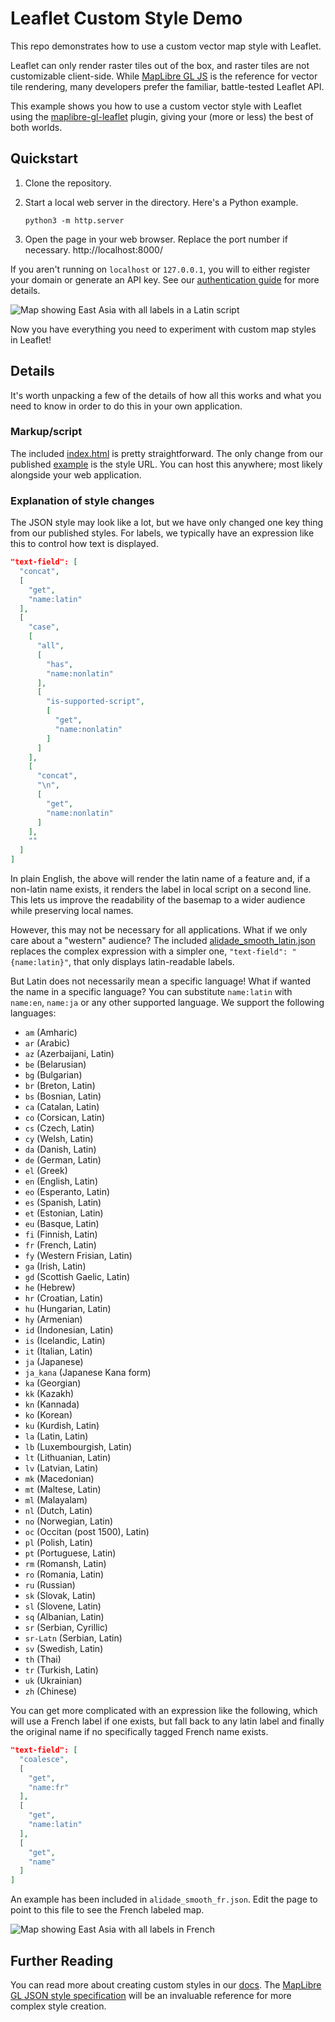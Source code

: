 # Leaflet Custom Style Demo

This repo demonstrates how to use a custom vector map style with Leaflet.

Leaflet can only render raster tiles out of the box, and raster tiles are not
customizable client-side. While [MapLibre GL JS](https://github.com/maplibre/maplibre-gl-js)
is the reference for vector tile rendering, many developers prefer the familiar, battle-tested
Leaflet API.

This example shows you how to use a custom vector style with Leaflet using the
[maplibre-gl-leaflet](https://github.com/maplibre/maplibre-gl-leaflet) plugin,
giving your (more or less) the best of both worlds.

## Quickstart

1. Clone the repository.

2. Start a local web server in the directory. Here's a Python example.

    ```shell
    python3 -m http.server
    ```

3. Open the page in your web browser. Replace the port number if necessary. http://localhost:8000/

If you aren't running on `localhost` or `127.0.0.1`, you will to either register your domain or
generate an API key. See our [authentication guide](https://docs.stadiamaps.com/authentication/)
for more details.

![Map showing East Asia with all labels in a Latin script](east_asia_latin.png)

Now you have everything you need to experiment with custom map styles in Leaflet!

## Details

It's worth unpacking a few of the details of how all this works and what you need to know in order
to do this in your own application.

### Markup/script

The included [index.html](index.html) is pretty straightforward. The only change from our published
[example](https://docs.stadiamaps.com/vector/#leaflet) is the style URL. You can host this anywhere;
most likely alongside your web application.

### Explanation of style changes

The JSON style may look like a lot, but we have only changed one key thing from our published styles.
For labels, we typically have an expression like this to control how text is displayed.

```json
"text-field": [
  "concat",
  [
    "get",
    "name:latin"
  ],
  [
    "case",
    [
      "all",
      [
        "has",
        "name:nonlatin"
      ],
      [
        "is-supported-script",
        [
          "get",
          "name:nonlatin"
        ]
      ]
    ],
    [
      "concat",
      "\n",
      [
        "get",
        "name:nonlatin"
      ]
    ],
    ""
  ]
]
```

In plain English, the above will render the latin name of a feature and, if a non-latin name exists,
it renders the label in local script on a second line. This lets us improve the readability of the
basemap to a wider audience while preserving local names.

However, this may not be necessary for all applications. What if we only care about a "western" audience?
The included [alidade_smooth_latin.json](alidade_smooth_latin.json) replaces the complex expression
with a simpler one, `"text-field": "{name:latin}"`, that only displays latin-readable labels.

But Latin does not necessarily mean a specific language! What if wanted the name in a specific language?
You can substitute `name:latin` with `name:en`, `name:ja` or any other supported language. We support
the following languages:

- `am` (Amharic)
- `ar` (Arabic)
- `az` (Azerbaijani, Latin)
- `be` (Belarusian)
- `bg` (Bulgarian)
- `br` (Breton, Latin)
- `bs` (Bosnian, Latin)
- `ca` (Catalan, Latin)
- `co` (Corsican, Latin)
- `cs` (Czech, Latin)
- `cy` (Welsh, Latin)
- `da` (Danish, Latin)
- `de` (German, Latin)
- `el` (Greek)
- `en` (English, Latin)
- `eo` (Esperanto, Latin)
- `es` (Spanish, Latin)
- `et` (Estonian, Latin)
- `eu` (Basque, Latin)
- `fi` (Finnish, Latin)
- `fr` (French, Latin)
- `fy` (Western Frisian, Latin)
- `ga` (Irish, Latin)
- `gd` (Scottish Gaelic, Latin)
- `he` (Hebrew)
- `hr` (Croatian, Latin)
- `hu` (Hungarian, Latin)
- `hy` (Armenian)
- `id` (Indonesian, Latin)
- `is` (Icelandic, Latin)
- `it` (Italian, Latin)
- `ja` (Japanese)
- `ja_kana` (Japanese Kana form)
- `ka` (Georgian)
- `kk` (Kazakh)
- `kn` (Kannada)
- `ko` (Korean)
- `ku` (Kurdish, Latin)
- `la` (Latin, Latin)
- `lb` (Luxembourgish, Latin)
- `lt` (Lithuanian, Latin)
- `lv` (Latvian, Latin)
- `mk` (Macedonian)
- `mt` (Maltese, Latin)
- `ml` (Malayalam)
- `nl` (Dutch, Latin)
- `no` (Norwegian, Latin)
- `oc` (Occitan (post 1500), Latin)
- `pl` (Polish, Latin)
- `pt` (Portuguese, Latin)
- `rm` (Romansh, Latin)
- `ro` (Romania, Latin)
- `ru` (Russian)
- `sk` (Slovak, Latin)
- `sl` (Slovene, Latin)
- `sq` (Albanian, Latin)
- `sr` (Serbian, Cyrillic)
- `sr-Latn` (Serbian, Latin)
- `sv` (Swedish, Latin)
- `th` (Thai)
- `tr` (Turkish, Latin)
- `uk` (Ukrainian)
- `zh` (Chinese)

You can get more complicated with an expression like the following, which will use a French label
if one exists, but fall back to any latin label and finally the original name if no specifically
tagged French name exists.

```json
"text-field": [
  "coalesce",
  [
    "get",
    "name:fr"
  ],
  [
    "get",
    "name:latin"
  ],
  [
    "get",
    "name"
  ]
]
```

An example has been included in `alidade_smooth_fr.json`. Edit the page to point to this file to see the
French labeled map.

![Map showing East Asia with all labels in French](east_asia_fr.png)

## Further Reading

You can read more about creating custom styles in our [docs](https://docs.stadiamaps.com/custom-styles/).
The [MapLibre GL JSON style specification](https://maplibre.org/maplibre-gl-js-docs/style-spec/)
will be an invaluable reference for more complex style creation.
